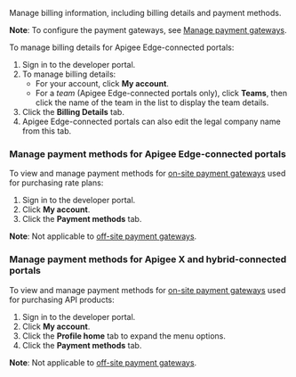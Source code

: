 Manage billing information, including billing details and payment methods.

**Note**: To configure the payment gateways, see [Manage payment gateways](https://www.drupal.org/docs/8/modules/apigee-monetization/manage-payment-gateways).

To manage billing details for Apigee Edge-connected portals:

1. Sign in to the developer portal.
2. To manage billing details:  
   * For your account, click **My account**.  
   * For a _team_ (Apigee Edge-connected portals only), click **Teams**, then click the name of the team in the list to display the team details.
3. Click the **Billing Details** tab.
4. Apigee Edge-connected portals can also edit the legal company name from this tab.

### Manage payment methods for Apigee Edge-connected portals

To view and manage payment methods for [on-site payment gateways](https://docs.drupalcommerce.org/commerce2/developer-guide/payments/create-payment-gateway) used for purchasing rate plans:

1. Sign in to the developer portal.
2. Click **My account**.
3. Click the **Payment methods** tab.

**Note**: Not applicable to [off-site payment gateways](https://docs.drupalcommerce.org/commerce2/developer-guide/payments/create-payment-gateway).

### Manage payment methods for Apigee X and hybrid-connected portals

To view and manage payment methods for [on-site payment gateways](https://docs.drupalcommerce.org/commerce2/developer-guide/payments/create-payment-gateway) used for purchasing API products:

1. Sign in to the developer portal.
2. Click **My account**.
3. Click the **Profile home** tab to expand the menu options.
4. Click the **Payment methods** tab.

**Note**: Not applicable to [off-site payment gateways](https://docs.drupalcommerce.org/commerce2/developer-guide/payments/create-payment-gateway). 